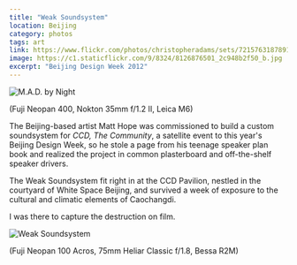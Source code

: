 ```yaml
---
title: "Weak Soundsystem"
location: Beijing
category: photos
tags: art
link: https://www.flickr.com/photos/christopheradams/sets/72157631878910877/
image: https://c1.staticflickr.com/9/8324/8126876501_2c948b2f50_b.jpg
excerpt: "Beijing Design Week 2012"
---
```


![M.A.D. by Night](https://c1.staticflickr.com/9/8324/8126876501_2c948b2f50_b.jpg)

(Fuji Neopan 400, Nokton 35mm f/1.2 II, Leica M6)

The Beijing-based artist Matt Hope was commissioned to build a custom
soundsystem for *CCD, The Community*, a satellite event to this year's Beijing
Design Week, so he stole a page from his teenage speaker plan book and realized
the project in common plasterboard and off-the-shelf speaker drivers.

The Weak Soundsystem fit right in at the CCD Pavilion, nestled in the courtyard
of White Space Beijing, and survived a week of exposure to the cultural and
climatic elements of Caochangdi.

I was there to capture the destruction on film.

![Weak Soundsystem](https://c1.staticflickr.com/9/8048/8111359498_b14184b320_b.jpg)

(Fuji Neopan 100 Acros, 75mm Heliar Classic f/1.8, Bessa R2M)
